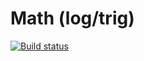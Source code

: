 # Math (log/trig)

[![Build status](https://ci.appveyor.com/api/projects/status/sylas0jtrdcxxp68?svg=true)](https://ci.appveyor.com/project/bugagi67/ajs-homework-math-log-trig)